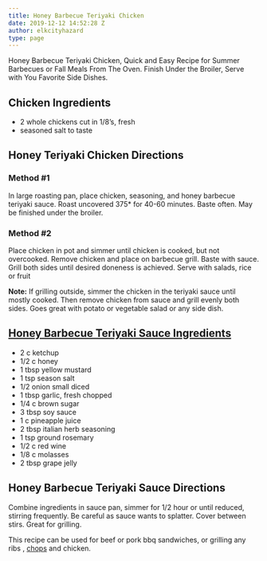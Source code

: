 ```yaml
---
title: Honey Barbecue Teriyaki Chicken
date: 2019-12-12 14:52:28 Z
author: elkcityhazard
type: page
---
```


Honey Barbecue Teriyaki Chicken, Quick and Easy Recipe for Summer Barbecues or Fall Meals From The Oven. Finish Under the Broiler, Serve with You Favorite Side Dishes.

## Chicken Ingredients

  * 2 whole chickens cut in 1/8&#8217;s, fresh
  * seasoned salt to taste

## Honey Teriyaki Chicken Directions

### Method #1

In large roasting pan, place chicken, seasoning, and honey barbecue teriyaki sauce. Roast uncovered 375* for 40-60 minutes. Baste often. May be finished under the broiler.

### Method #2

Place chicken in pot and simmer until chicken is cooked, but not overcooked. Remove chicken and place on barbecue grill. Baste with sauce. Grill both sides until desired doneness is achieved. Serve with salads, rice or fruit

**Note:** If grilling outside, simmer the chicken in the teriyaki sauce until mostly cooked. Then remove chicken from sauce and grill evenly both sides. Goes great with potato or vegetable salad or any side dish.

## <a href="/wordpress/grilling-cookouts-and-barbecues/easy-teriyaki-sauce-recipe/" rel="noopener noreferrer" target="_blank">Honey Barbecue Teriyaki Sauce Ingredients</a>

  * 2 c ketchup
  * 1/2 c honey
  * 1 tbsp yellow mustard
  * 1 tsp season salt
  * 1/2 onion small diced
  * 1 tbsp garlic, fresh chopped
  * 1/4 c brown sugar
  * 3 tbsp soy sauce
  * 1 c pineapple juice
  * 2 tbsp italian herb seasoning
  * 1 tsp ground rosemary
  * 1/2 c red wine
  * 1/8 c molasses
  * 2 tbsp grape jelly

## Honey Barbecue Teriyaki Sauce Directions

Combine ingredients in sauce pan, simmer for 1/2 hour or until reduced, stirring frequently. Be careful as sauce wants to splatter. Cover between stirs. Great for grilling.

This recipe can be used for beef or pork bbq sandwiches, or grilling any ribs , <a href="/wordpress/recipes-from-friends/kathys-moist-and-juicy-pork-chops/" rel="noopener noreferrer" target="_blank">chops</a> and chicken.